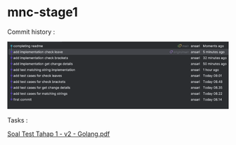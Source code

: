 # mnc-stage1

Commit history :

![img_1.png](img_1.png)


Tasks :

[Soal Test Tahap 1 - v2 - Golang.pdf](Soal%20Test%20Tahap%201%20-%20v2%20-%20Golang.pdf)
